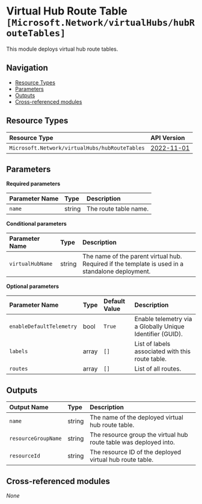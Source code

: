# Virtual Hub Route Table `[Microsoft.Network/virtualHubs/hubRouteTables]`

This module deploys virtual hub route tables.

## Navigation

- [Resource Types](#Resource-Types)
- [Parameters](#Parameters)
- [Outputs](#Outputs)
- [Cross-referenced modules](#Cross-referenced-modules)

## Resource Types

| Resource Type | API Version |
| :-- | :-- |
| `Microsoft.Network/virtualHubs/hubRouteTables` | [2022-11-01](https://learn.microsoft.com/en-us/azure/templates/Microsoft.Network/virtualHubs/hubRouteTables) |

## Parameters

**Required parameters**

| Parameter Name | Type | Description |
| :-- | :-- | :-- |
| `name` | string | The route table name. |

**Conditional parameters**

| Parameter Name | Type | Description |
| :-- | :-- | :-- |
| `virtualHubName` | string | The name of the parent virtual hub. Required if the template is used in a standalone deployment. |

**Optional parameters**

| Parameter Name | Type | Default Value | Description |
| :-- | :-- | :-- | :-- |
| `enableDefaultTelemetry` | bool | `True` | Enable telemetry via a Globally Unique Identifier (GUID). |
| `labels` | array | `[]` | List of labels associated with this route table. |
| `routes` | array | `[]` | List of all routes. |


## Outputs

| Output Name | Type | Description |
| :-- | :-- | :-- |
| `name` | string | The name of the deployed virtual hub route table. |
| `resourceGroupName` | string | The resource group the virtual hub route table was deployed into. |
| `resourceId` | string | The resource ID of the deployed virtual hub route table. |

## Cross-referenced modules

_None_
